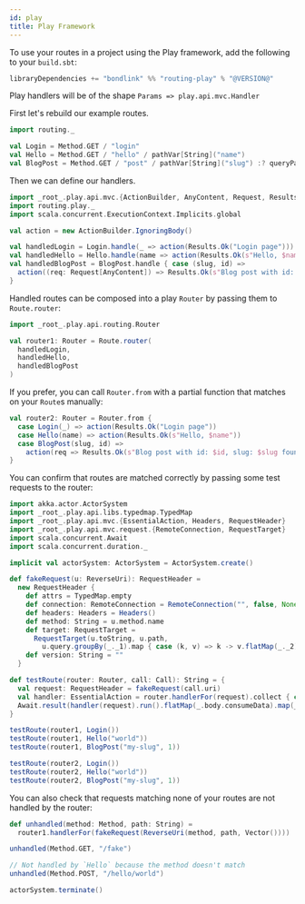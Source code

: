 ```yaml
---
id: play
title: Play Framework
---
```


To use your routes in a project using the Play framework, add the following to your `build.sbt`:

```scala
libraryDependencies += "bondlink" %% "routing-play" % "@VERSION@"
```

Play handlers will be of the shape `Params => play.api.mvc.Handler`

First let's rebuild our example routes.

```scala mdoc
import routing._

val Login = Method.GET / "login"
val Hello = Method.GET / "hello" / pathVar[String]("name")
val BlogPost = Method.GET / "post" / pathVar[String]("slug") :? queryParam[Int]("id")
```

Then we can define our handlers.

```scala mdoc
import _root_.play.api.mvc.{ActionBuilder, AnyContent, Request, Results}
import routing.play._
import scala.concurrent.ExecutionContext.Implicits.global

val action = new ActionBuilder.IgnoringBody()

val handledLogin = Login.handle(_ => action(Results.Ok("Login page")))
val handledHello = Hello.handle(name => action(Results.Ok(s"Hello, $name")))
val handledBlogPost = BlogPost.handle { case (slug, id) =>
  action((req: Request[AnyContent]) => Results.Ok(s"Blog post with id: $id, slug: $slug found at ${req.uri}"))
}
```

Handled routes can be composed into a play `Router` by passing them to `Route.router`:

```scala mdoc
import _root_.play.api.routing.Router

val router1: Router = Route.router(
  handledLogin,
  handledHello,
  handledBlogPost
)
```

If you prefer, you can call `Router.from` with a partial function that matches on your `Route`s manually:

```scala mdoc
val router2: Router = Router.from {
  case Login(_) => action(Results.Ok("Login page"))
  case Hello(name) => action(Results.Ok(s"Hello, $name"))
  case BlogPost(slug, id) =>
    action(req => Results.Ok(s"Blog post with id: $id, slug: $slug found at ${req.uri}"))
}
```

You can confirm that routes are matched correctly by passing some test requests to the router:

```scala mdoc
import akka.actor.ActorSystem
import _root_.play.api.libs.typedmap.TypedMap
import _root_.play.api.mvc.{EssentialAction, Headers, RequestHeader}
import _root_.play.api.mvc.request.{RemoteConnection, RequestTarget}
import scala.concurrent.Await
import scala.concurrent.duration._

implicit val actorSystem: ActorSystem = ActorSystem.create()

def fakeRequest(u: ReverseUri): RequestHeader =
  new RequestHeader {
    def attrs = TypedMap.empty
    def connection: RemoteConnection = RemoteConnection("", false, None)
    def headers: Headers = Headers()
    def method: String = u.method.name
    def target: RequestTarget =
      RequestTarget(u.toString, u.path,
        u.query.groupBy(_._1).map { case (k, v) => k -> v.flatMap(_._2) })
    def version: String = ""
  }

def testRoute(router: Router, call: Call): String = {
  val request: RequestHeader = fakeRequest(call.uri)
  val handler: EssentialAction = router.handlerFor(request).collect { case a: EssentialAction => a }.get
  Await.result(handler(request).run().flatMap(_.body.consumeData).map(_.utf8String), 1.second)
}

testRoute(router1, Login())
testRoute(router1, Hello("world"))
testRoute(router1, BlogPost("my-slug", 1))

testRoute(router2, Login())
testRoute(router2, Hello("world"))
testRoute(router2, BlogPost("my-slug", 1))
```

You can also check that requests matching none of your routes are not handled by the router:

```scala mdoc
def unhandled(method: Method, path: String) =
  router1.handlerFor(fakeRequest(ReverseUri(method, path, Vector())))

unhandled(Method.GET, "/fake")

// Not handled by `Hello` because the method doesn't match
unhandled(Method.POST, "/hello/world")
```

```scala mdoc:invisible
actorSystem.terminate()
```
